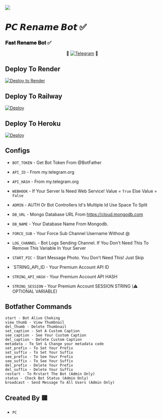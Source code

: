<img src="https://user-images.githubusercontent.com/73097560/115834477-dbab4500-a447-11eb-908a-139a6edaec5c.gif">

# 𝙋𝘾 𝙍𝙚𝙣𝙖𝙢𝙚 𝘽𝙤𝙩 ✅


### 𝐅𝐚𝐬𝐭 𝐑𝐞𝐧𝐚𝐦𝐞 𝐁𝐨𝐭 ✅

<p align="center">
📡 <a href="https://t.me/pcott"><img title="Telegram" src="https://img.shields.io/static/v1?label=PCRename&message=BOT&color=blue-green"></a> 📡
</p>


## Deploy To Render              

[![Deploy to Render](https://render.com/images/deploy-to-render-button.svg)](https://render.com/deploy?repo=https://github.com/pcbotz/PC-fast-rename-bot)

## Deploy To Railway

<a href="https://graph.org/file/fabd75cd5043d2cfdc13d.jpg"><img src="https://railway.app/button.svg" alt="Deploy"></a>

## Deploy To Heroku

<a href="https://heroku.com/deploy?template=https://github.com/pcbotz/PC-fast-rename-bot"><img src="https://www.herokucdn.com/deploy/button.svg" alt="Deploy"></a>



## Configs 

* `BOT_TOKEN`  - Get Bot Token From @BotFather

* `API_ID` - From my.telegram.org 

* `API_HASH` - From my.telegram.org

* `WEBHOOK` - If Your Server Is Need Web Service! Value = `True` Else Value = `False`

* `ADMIN` - AUTH Or Bot Controllers Id's Multiple Id Use Space To Split 

* `DB_URL`  - Mongo Database URL From https://cloud.mongodb.com

* `DB_NAME`  - Your Database Name From Mongodb. 

* `FORCE_SUB` - Your Force Sub Channel Username Without @

* `LOG_CHANNEL` - Bot Logs Sending Channel. If You Don't Need This To Remove This Variable In Your Server

* `START_PIC` - Start Message Photo. You Don't Need This! Just Skip

* `STRING_API_ID - Your Premium Account API ID

* `STRING_API_HASH` - Your Premium Account API HASH

* `STRING_SESSION` - Your Premium Account SESSION STRING (⚠️ OPTIONAL VARIABLE)

## Botfather Commands
```
start - Bot Alive Cheking
view_thumb - View Thumbnail
del_thumb - Delete Thumbnail
set_caption - Set A Custom Caption
see_caption - See Your Custom Caption
del_caption - Delete Custom Caption
metadata - To Set & Change your metadata code
set_prefix - To Set Your Prefix
set_suffix - To Set Your Suffix
see_prefix - To See Your Prefix
see_suffix - To See Your Suffix
del_prefix - Delete Your Prefix
del_suffix - Delete Your Suffix
restart - To Rrstart The Bot (Admin Only)
status - Check Bot Status (Admin Only)
broadcast - Send Message To All Users (Admin Only)
```

## Created By 🟥
- `PC` 
